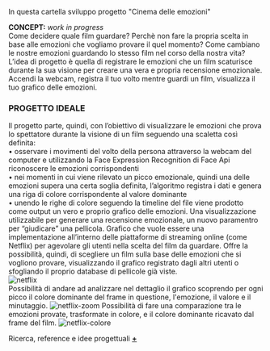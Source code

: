 In questa cartella sviluppo progetto "Cinema delle emozioni"  
  
**CONCEPT:** _work in progress_  
Come decidere quale film guardare? Perchè non fare la propria scelta in base alle emozioni che vogliamo provare il quel momento? Come cambiano le nostre emozioni guardando lo stesso film nel corso della nostra vita? 
L’idea di progetto è quella di registrare le emozioni che un film scaturisce durante la sua visione per creare una vera e propria recensione emozionale. 
Accendi la webcam, registra il tuo volto mentre guardi un film, visualizza il tuo grafico delle emozioni.  
  
### PROGETTO IDEALE
Il progetto parte, quindi, con l’obiettivo di visualizzare le emozioni che prova lo spettatore durante la visione di un film seguendo una scaletta così definita:  
• osservare i movimenti del volto della persona attraverso la webcam del computer e utilizzando la Face Expression Recognition di Face Api riconoscere le emozioni corrispondenti  
• nei momenti in cui viene rilevato un picco emozionale, quindi una delle emozioni supera una certa soglia definita, l’algoritmo registra i dati e genera una riga di colore corrispondente al valore dominante  
• unendo le righe di colore seguendo la timeline del file viene prodotto come output un vero e proprio grafico delle emozioni.
Una visualizzazione utilizzabile per generare una recensione emozionale, un nuovo paramentro per “giudicare” una pellicola.
Grafico che vuole essere una implementazione all’interno delle piattaforme di streaming online (come Netflix) per agevolare gli utenti nella scelta del film da guardare. Offre la possibilità, quindi, di scegliere un film sulla base delle emozioni che si vogliono provare, visualizzando il grafico registrato dagli altri utenti o sfogliando il proprio database di pellicole già viste.  
![netflix](https://github.com/eleonoradfr/archive/blob/master/eleonoradfr/Progetto/02_concept/netflix_grafico.jpg)  
Possibilità di andare ad analizzare nel dettaglio il grafico scoprendo per ogni picco il colore dominante del frame in questione, l'emozione, il valore e il minutaggio.
![netflix-zoom](https://github.com/eleonoradfr/archive/blob/master/eleonoradfr/Progetto/02_concept/netflix_grafico_zoom.jpg)
Possibilità di fare una comparazione tra le emozioni provate, trasformate in colore, e il colore dominante ricavato dal frame del film.
![netflix-colore](https://github.com/eleonoradfr/archive/blob/master/eleonoradfr/Progetto/02_concept/netflix_colore.jpg)

Ricerca, reference e idee progettuali [**+**](https://github.com/eleonoradfr/archive/blob/master/eleonoradfr/Progetto/02_concept/ricerca.md)
